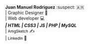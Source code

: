 **Juan Manuel Rodriguez** :suspect: :argentina: <br>
    | Graphic Designer 📝<br> | Web developer 💻<br>
    ***| HTML | CSS3 | JS | PHP | MySQL*** <br> 
    | <a style=" text-decoration: none; color: #000; font-size: 12px;" href="https://www.instagram.com/amgsketch/"> AmgSketch</a> ✍️<br>
    | <a style=" text-decoration: none; color: #000; font-size: 12px;" href="https://www.linkedin.com/in/juan-manuel-rodriguez-5a45431a8/"> LinkedIn</a> 🔗<br>

                                    
                                   
                                   
